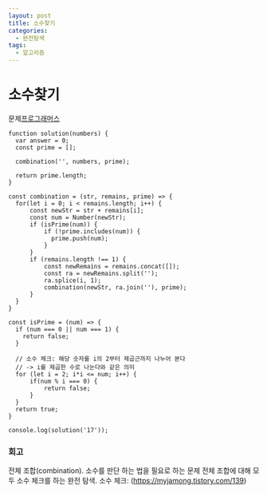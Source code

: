 ```yaml
---
layout: post
title: 소수찾기
categories:
  - 완전탐색
tags: 
  - 알고리즘
---
```


# 소수찾기
문제[프로그래머스](https://programmers.co.kr/learn/courses/30/lessons/42839)

```
function solution(numbers) {
  var answer = 0;
  const prime = [];
  
  combination('', numbers, prime);
  
  return prime.length;
}

const combination = (str, remains, prime) => {
  for(let i = 0; i < remains.length; i++) {
      const newStr = str + remains[i];
      const num = Number(newStr);
      if (isPrime(num)) {
          if (!prime.includes(num)) {
            prime.push(num);
          }
      }
      if (remains.length !== 1) {
          const newRemains = remains.concat([]);
          const ra = newRemains.split('');
          ra.splice(i, 1);
          combination(newStr, ra.join(''), prime);
      }
  }
}

const isPrime = (num) => {
  if (num === 0 || num === 1) {
    return false;
  }

  // 소수 체크: 해당 숫자를 i의 2부터 제곱근까지 나누어 본다
  // -> i를 제곱한 수로 나눈다와 같은 의미
  for (let i = 2; i*i <= num; i++) {
      if(num % i === 0) {
          return false;
      }
  }
  return true;
}

console.log(solution('17'));

```

### 회고
전체 조합(combination). 소수를 판단 하는 법을 필요로 하는 문제
전체 조합에 대해 모두 소수 체크를 하는 완전 탐색.
소수 체크: (https://myjamong.tistory.com/139)
